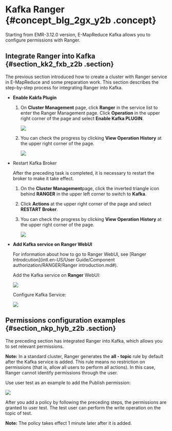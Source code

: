 # Kafka Ranger {#concept_blg_2gx_y2b .concept}

Starting from EMR-3.12.0 version, E-MapReduce Kafka allows you to configure permissions with Ranger.

## Integrate Ranger into Kafka {#section_kk2_fxb_z2b .section}

The previous section introduced how to create a cluster with Ranger service in E-MapReduce and some preparation work. This section describes the step-by-step process for integrating Ranger into Kafka.

-   **Enable Kakfa Plugin**
    1.  On **Cluster Management** page, click **Ranger** in the service list to enter the Ranger Management page. Click **Operation** in the upper right corner of the page and select **Enable Kafka PLUGIN**.

        ![](http://static-aliyun-doc.oss-cn-hangzhou.aliyuncs.com/assets/img/17899/154330211610838_en-US.png)

    2.  You can check the progress by clicking **View Operation History** at the upper right corner of the page.

        ![](http://static-aliyun-doc.oss-cn-hangzhou.aliyuncs.com/assets/img/17899/154330211610839_en-US.png)

-   Restart Kafka Broker

    After the preceding task is completed, it is necessary to restart the broker to make it take effect.

    1.  On the **Cluster Management**page, click the inverted triangle icon behind **RANGER** in the upper left corner to switch to **Kafka**.
    2.  Click **Actions** at the upper right corner of the page and select **RESTART Broker**.
    3.  You can check the progress by clicking **View Operation History** at the upper right corner of the page.

        ![](http://static-aliyun-doc.oss-cn-hangzhou.aliyuncs.com/assets/img/17899/154330211610840_en-US.png)

-   **Add Kafka service on Ranger WebUI**

    For information about how to go to Ranger WebUI, see [Ranger Introdcution](intl.en-US/User Guide/Component authorization/RANGER/Ranger introduction.md#).

    Add the Kafka service on **Ranger** WebUI:

    ![](http://static-aliyun-doc.oss-cn-hangzhou.aliyuncs.com/assets/img/17899/154330211610841_en-US.png)

    Configure Kafka Service:

    ![](http://static-aliyun-doc.oss-cn-hangzhou.aliyuncs.com/assets/img/17899/154330211610842_en-US.png)


## Permissions configuration examples {#section_nkp_hyb_z2b .section}

The preceding section has integrated Ranger into Kafka, which allows you to set relevant permissions.

**Note:** In a standard cluster, Ranger generates the **all - topic** rule by default after the Kafka service is added. This rule means no restriction on permissions \(that is, allow all users to perform all actions\). In this case, Ranger cannot identify permissions through the user.

Use user test as an example to add the Publish permission:

![](http://static-aliyun-doc.oss-cn-hangzhou.aliyuncs.com/assets/img/17899/154330211610843_en-US.png)

After you add a policy by following the preceding steps, the permissions are granted to user test. The test user can perform the write operation on the topic of test.

**Note:** The policy takes effect 1 minute later after it is added.

